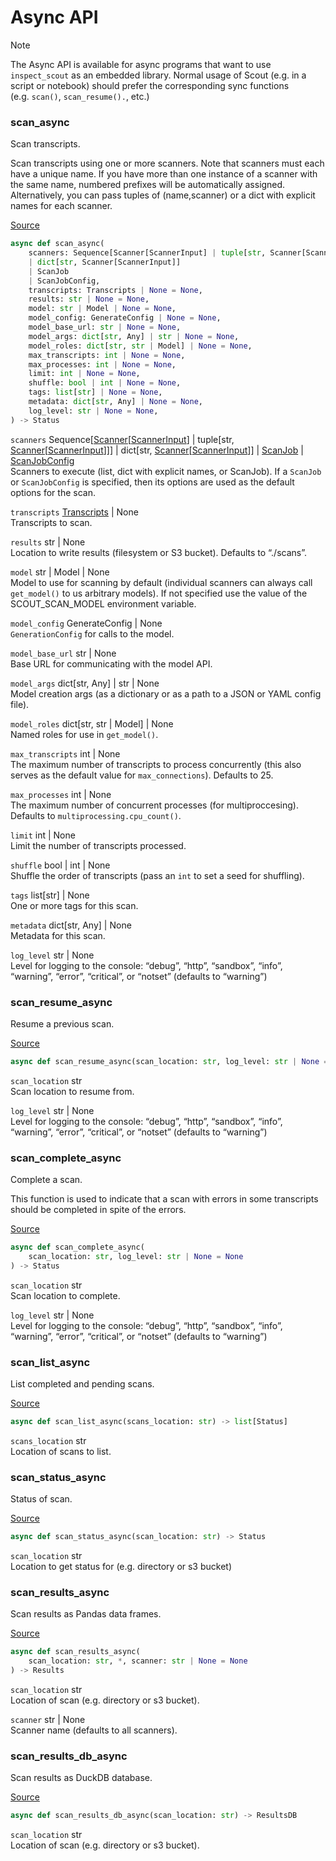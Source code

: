 # Async API


> [!NOTE]
>
> The Async API is available for async programs that want to use
> `inspect_scout` as an embedded library. Normal usage of Scout (e.g. in
> a script or notebook) should prefer the corresponding sync functions
> (e.g. `scan()`, `scan_resume().`, etc.)

### scan_async

Scan transcripts.

Scan transcripts using one or more scanners. Note that scanners must
each have a unique name. If you have more than one instance of a scanner
with the same name, numbered prefixes will be automatically assigned.
Alternatively, you can pass tuples of (name,scanner) or a dict with
explicit names for each scanner.

[Source](https://github.com/meridianlabs-ai/inspect_scout/blob/eb252382b119008d195b0e501b7c3341aa0750b3/src/inspect_scout/_scan.py#L139)

``` python
async def scan_async(
    scanners: Sequence[Scanner[ScannerInput] | tuple[str, Scanner[ScannerInput]]]
    | dict[str, Scanner[ScannerInput]]
    | ScanJob
    | ScanJobConfig,
    transcripts: Transcripts | None = None,
    results: str | None = None,
    model: str | Model | None = None,
    model_config: GenerateConfig | None = None,
    model_base_url: str | None = None,
    model_args: dict[str, Any] | str | None = None,
    model_roles: dict[str, str | Model] | None = None,
    max_transcripts: int | None = None,
    max_processes: int | None = None,
    limit: int | None = None,
    shuffle: bool | int | None = None,
    tags: list[str] | None = None,
    metadata: dict[str, Any] | None = None,
    log_level: str | None = None,
) -> Status
```

`scanners` Sequence\[[Scanner](scanner.qmd#scanner)\[[ScannerInput](scanner.qmd#scannerinput)\] \| tuple\[str, [Scanner](scanner.qmd#scanner)\[[ScannerInput](scanner.qmd#scannerinput)\]\]\] \| dict\[str, [Scanner](scanner.qmd#scanner)\[[ScannerInput](scanner.qmd#scannerinput)\]\] \| [ScanJob](scanning.qmd#scanjob) \| [ScanJobConfig](scanning.qmd#scanjobconfig)  
Scanners to execute (list, dict with explicit names, or ScanJob). If a
`ScanJob` or `ScanJobConfig` is specified, then its options are used as
the default options for the scan.

`transcripts` [Transcripts](transcript.qmd#transcripts) \| None  
Transcripts to scan.

`results` str \| None  
Location to write results (filesystem or S3 bucket). Defaults to
“./scans”.

`model` str \| Model \| None  
Model to use for scanning by default (individual scanners can always
call `get_model()` to us arbitrary models). If not specified use the
value of the SCOUT_SCAN_MODEL environment variable.

`model_config` GenerateConfig \| None  
`GenerationConfig` for calls to the model.

`model_base_url` str \| None  
Base URL for communicating with the model API.

`model_args` dict\[str, Any\] \| str \| None  
Model creation args (as a dictionary or as a path to a JSON or YAML
config file).

`model_roles` dict\[str, str \| Model\] \| None  
Named roles for use in `get_model()`.

`max_transcripts` int \| None  
The maximum number of transcripts to process concurrently (this also
serves as the default value for `max_connections`). Defaults to 25.

`max_processes` int \| None  
The maximum number of concurrent processes (for multiproccesing).
Defaults to `multiprocessing.cpu_count()`.

`limit` int \| None  
Limit the number of transcripts processed.

`shuffle` bool \| int \| None  
Shuffle the order of transcripts (pass an `int` to set a seed for
shuffling).

`tags` list\[str\] \| None  
One or more tags for this scan.

`metadata` dict\[str, Any\] \| None  
Metadata for this scan.

`log_level` str \| None  
Level for logging to the console: “debug”, “http”, “sandbox”, “info”,
“warning”, “error”, “critical”, or “notset” (defaults to “warning”)

### scan_resume_async

Resume a previous scan.

[Source](https://github.com/meridianlabs-ai/inspect_scout/blob/eb252382b119008d195b0e501b7c3341aa0750b3/src/inspect_scout/_scan.py#L267)

``` python
async def scan_resume_async(scan_location: str, log_level: str | None = None) -> Status
```

`scan_location` str  
Scan location to resume from.

`log_level` str \| None  
Level for logging to the console: “debug”, “http”, “sandbox”, “info”,
“warning”, “error”, “critical”, or “notset” (defaults to “warning”)

### scan_complete_async

Complete a scan.

This function is used to indicate that a scan with errors in some
transcripts should be completed in spite of the errors.

[Source](https://github.com/meridianlabs-ai/inspect_scout/blob/eb252382b119008d195b0e501b7c3341aa0750b3/src/inspect_scout/_scan.py#L331)

``` python
async def scan_complete_async(
    scan_location: str, log_level: str | None = None
) -> Status
```

`scan_location` str  
Scan location to complete.

`log_level` str \| None  
Level for logging to the console: “debug”, “http”, “sandbox”, “info”,
“warning”, “error”, “critical”, or “notset” (defaults to “warning”)

### scan_list_async

List completed and pending scans.

[Source](https://github.com/meridianlabs-ai/inspect_scout/blob/eb252382b119008d195b0e501b7c3341aa0750b3/src/inspect_scout/_scanlist.py#L19)

``` python
async def scan_list_async(scans_location: str) -> list[Status]
```

`scans_location` str  
Location of scans to list.

### scan_status_async

Status of scan.

[Source](https://github.com/meridianlabs-ai/inspect_scout/blob/eb252382b119008d195b0e501b7c3341aa0750b3/src/inspect_scout/_scanresults.py#L23)

``` python
async def scan_status_async(scan_location: str) -> Status
```

`scan_location` str  
Location to get status for (e.g. directory or s3 bucket)

### scan_results_async

Scan results as Pandas data frames.

[Source](https://github.com/meridianlabs-ai/inspect_scout/blob/eb252382b119008d195b0e501b7c3341aa0750b3/src/inspect_scout/_scanresults.py#L49)

``` python
async def scan_results_async(
    scan_location: str, *, scanner: str | None = None
) -> Results
```

`scan_location` str  
Location of scan (e.g. directory or s3 bucket).

`scanner` str \| None  
Scanner name (defaults to all scanners).

### scan_results_db_async

Scan results as DuckDB database.

[Source](https://github.com/meridianlabs-ai/inspect_scout/blob/eb252382b119008d195b0e501b7c3341aa0750b3/src/inspect_scout/_scanresults.py#L77)

``` python
async def scan_results_db_async(scan_location: str) -> ResultsDB
```

`scan_location` str  
Location of scan (e.g. directory or s3 bucket).
